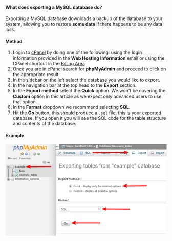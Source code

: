 #### What does exporting a MySQL database do?
Exporting a MySQL database downloads a backup of the database to your system, allowing you to restore **some data** if there happens to be any data loss.

#### Method
1. Login to [cPanel](https://cpanel.hexanenetworks.com) by doing one of the following: using the login information provided in the **Web Hosting Information** email or using the CPanel shortcut in the [Billing Area](https://billing.hexanenetworks.com/)
2. Once you are in cPanel search for **phpMyAdmin** and proceed to click on the appropriate result.
3. In the sidebar on the left select the database you would like to export.
4. In the navigation bar at the top head to the **Export** section.
5. In the **Export method** select the **Quick** option. We won't be covering the **Custom** option in this article as we expect only advanced users to use that option.
6. In the **Format** dropdown we recommend selecting **SQL**.
7. Hit the **Go** button, this should produce a ``.sql`` file, this is your exported database. If you open it you will see the SQL code for the table structure and contents of the database.

#### Example
![](https://raw.githubusercontent.com/HexaneNetworks/help-assets/master/assets/png/exporting-a-database.png)